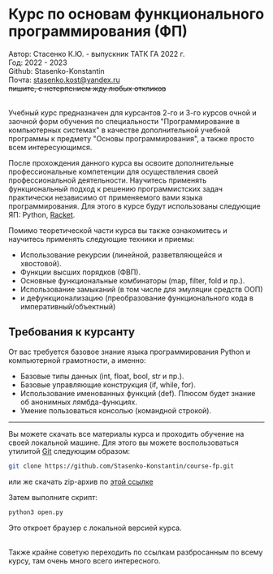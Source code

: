 # Курс по основам функционального программирования (ФП)

Автор: Стасенко К.Ю. - выпускник ТАТК ГА 2022 г.
<br>
Год: 2022 - 2023 
<br>
Github: Stasenko-Konstantin
<br>
Почта: stasenko.kost@yandex.ru <br>
~~пишите, с нетерпением жду любых откликов~~<br><br>

Учебный курс предназначен для курсантов 2-го и 3-го курсов очной и заочной форм обучения
по специальности "Программирование в компьютерных системах" 
в качестве дополнительной учебной программы к
предмету "Основы программирования", а также просто всем интересующимся.

После прохождения данного курса вы освоите дополнительные
профессиональные компетенции для осуществления своей
профессиональной деятельности. Научитесь применять
функциональный подход к решению программистских задач
практически независимо от применяемого вами языка
программирования. Для этого в курсе будут использованы
следующие ЯП: Python, [Racket](https://ru.wikipedia.org/wiki/Racket_(%D1%8F%D0%B7%D1%8B%D0%BA_%D0%BF%D1%80%D0%BE%D0%B3%D1%80%D0%B0%D0%BC%D0%BC%D0%B8%D1%80%D0%BE%D0%B2%D0%B0%D0%BD%D0%B8%D1%8F)).

Помимо теоретической части курса вы также ознакомитесь и научитесь применять следующие техники и приемы:
- Использование рекурсии (линейной, разветвляющейся и хвостовой).
- Функции высших порядков (ФВП).
- Основные функциональные комбинаторы (map, filter, fold и пр.).
- Использование замыканий (в том числе для эмуляции средств ООП)
- и дефункционализацию (преобразование функционального кода в императивный/объектный)

## Требования к курсанту
От вас требуется базовое знание языка программирования Python и компьютерной грамотности, а именно:
- Базовые типы данных (int, float, bool, str  и пр.).
- Базовые управляющие конструкция (if, while, for).
- Использование именованных функций (def). Плюсом будет знание об анонимных лямбда-функциях.
- Умение пользоваться консолью (командной строкой).
---
Вы можете скачать все материалы курса и проходить обучение на своей локальной
машине. Для этого вы можете воспользоваться утилитой [Git](https://ru.wikipedia.org/wiki/Git)
следующим образом:
```bash
git clone https://github.com/Stasenko-Konstantin/course-fp.git
```
или же скачать zip-архив по [этой ссылке](https://github.com/Stasenko-Konstantin/course-fp/archive/refs/heads/main.zip)

Затем выполните скрипт:
```bash
python3 open.py
```
Это откроет браузер с локальной версией курса.
<br><br>

Также крайне советую переходить по ссылкам разбросанным по всему курсу, 
там очень много всего интересного.